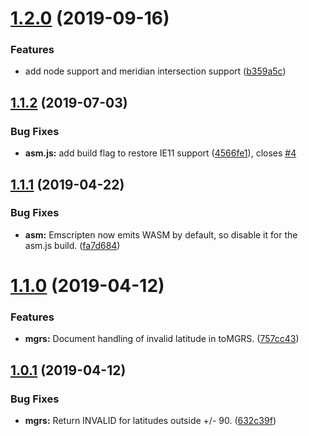 # [1.2.0](https://github.com/ngageoint/opensphere-asm/compare/v1.1.2...v1.2.0) (2019-09-16)


### Features

* add node support and meridian intersection support ([b359a5c](https://github.com/ngageoint/opensphere-asm/commit/b359a5c))

## [1.1.2](https://github.com/ngageoint/opensphere-asm/compare/v1.1.1...v1.1.2) (2019-07-03)


### Bug Fixes

* **asm.js:** add build flag to restore IE11 support ([4566fe1](https://github.com/ngageoint/opensphere-asm/commit/4566fe1)), closes [#4](https://github.com/ngageoint/opensphere-asm/issues/4)

## [1.1.1](https://github.com/ngageoint/opensphere-asm/compare/v1.1.0...v1.1.1) (2019-04-22)


### Bug Fixes

* **asm:** Emscripten now emits WASM by default, so disable it for the asm.js build. ([fa7d684](https://github.com/ngageoint/opensphere-asm/commit/fa7d684))

# [1.1.0](https://github.com/ngageoint/opensphere-asm/compare/v1.0.1...v1.1.0) (2019-04-12)


### Features

* **mgrs:** Document handling of invalid latitude in toMGRS. ([757cc43](https://github.com/ngageoint/opensphere-asm/commit/757cc43))

## [1.0.1](https://github.com/ngageoint/opensphere-asm/compare/v1.0.0...v1.0.1) (2019-04-12)


### Bug Fixes

* **mgrs:** Return INVALID for latitudes outside +/- 90. ([632c39f](https://github.com/ngageoint/opensphere-asm/commit/632c39f))

